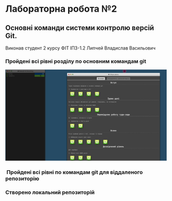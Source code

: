 # Лабораторна робота №2
## Основні команди системи контролю версій Git.
Виконав студент 2 курсу
ФІТ ІПЗ-1.2
Липчей Владислав Васильович

### Пройдені всі рівні розділу по основним командам git
![](img/f.jpg )

###  Пройдені всі рівні по командам git для віддаленого репозиторію

### Створено локальний репозиторій
